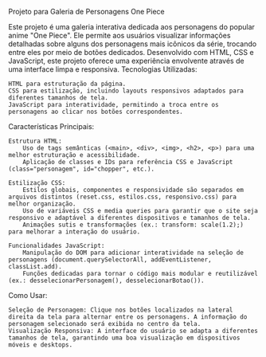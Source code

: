 Projeto para Galeria de Personagens One Piece

Este projeto é uma galeria interativa dedicada aos personagens do popular anime "One Piece". Ele permite aos usuários visualizar informações detalhadas sobre alguns dos personagens mais icônicos da série, trocando entre eles por meio de botões dedicados. Desenvolvido com HTML, CSS e JavaScript, este projeto oferece uma experiência envolvente através de uma interface limpa e responsiva.
Tecnologias Utilizadas:

    HTML para estruturação da página.
    CSS para estilização, incluindo layouts responsivos adaptados para diferentes tamanhos de tela.
    JavaScript para interatividade, permitindo a troca entre os personagens ao clicar nos botões correspondentes.

Características Principais:

    Estrutura HTML:
        Uso de tags semânticas (<main>, <div>, <img>, <h2>, <p>) para uma melhor estruturação e acessibilidade.
        Aplicação de classes e IDs para referência CSS e JavaScript (class="personagem", id="chopper", etc.).

    Estilização CSS:
        Estilos globais, componentes e responsividade são separados em arquivos distintos (reset.css, estilos.css, responsivo.css) para melhor organização.
        Uso de variáveis CSS e media queries para garantir que o site seja responsivo e adaptável a diferentes dispositivos e tamanhos de tela.
        Animações sutis e transformações (ex.: transform: scale(1.2);) para melhorar a interação do usuário.

    Funcionalidades JavaScript:
        Manipulação do DOM para adicionar interatividade na seleção de personagens (document.querySelectorAll, addEventListener, classList.add).
        Funções dedicadas para tornar o código mais modular e reutilizável (ex.: desselecionarPersonagem(), desselecionarBotao()).

Como Usar:

    Seleção de Personagem: Clique nos botões localizados na lateral direita da tela para alternar entre os personagens. A informação do personagem selecionado será exibida no centro da tela.
    Visualização Responsiva: A interface do usuário se adapta a diferentes tamanhos de tela, garantindo uma boa visualização em dispositivos móveis e desktops.